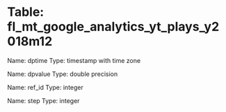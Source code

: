 Table: fl_mt_google_analytics_yt_plays_y2018m12
===============================================

Name: dptime
Type: timestamp with time zone

Name: dpvalue
Type: double precision

Name: ref_id
Type: integer

Name: step
Type: integer

